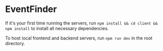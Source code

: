 # EventFinder

If it's your first time running the servers, run ```npm install && cd client && npm install``` to install all necessary dependencies.

To host local frontend and backend servers, run ```npm run dev``` in the root directory.

